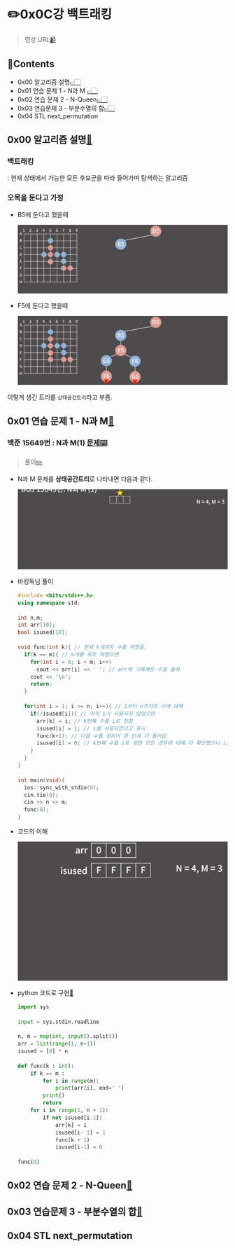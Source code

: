 # ✏️0x0C강 백트래킹

> 영상 URL[📹](https://youtu.be/Enz2csssTCs)

## 📑Contents<a id='contents'></a>

* 0x00 알고리즘 설명[👉🏻](#0x00)
* 0x01 연습 문제 1 - N과 M [👉🏻](#0x01)
* 0x02 연습 문제 2 - N-Queen[👉🏻](#0x02)
* 0x03 연습문제 3 - 부분수열의 합[👉🏻](#0x02)
* 0x04 STL next_permutation

## 0x00 알고리즘 설명[📑](#contents)<a id='0x00'></a>

### 백트래킹

: 현재 상태에서 가능한 모든 후보군을 따라 들어가며 탐색하는 알고리즘

### 오목을 둔다고 가정

* B5에 둔다고 했을때

  ![backtracking_1](../images/0x0CC_backtracking/backtracking_1.gif)

  

* F5에 둔다고 했을때

  ![backtracking_2](../images/0x0CC_backtracking/backtracking_2.gif)

이렇게 생긴 트리를 `상태공간트리`라고 부름.

## 0x01 연습 문제 1 - N과 M[📑](#contents)<a id='0x01'></a>

### 백준 15649번 : N과 M(1) [문제⌨️](https://www.acmicpc.net/problem/15649)

> 풀이[✏️](../acmicpc/15649/15649.md)

* N과 M 문제를 **상태공간트리**로 나타내면 다음과 같다.

  ![N_and_M](../images/0x0C_backtracking/N_and_M.gif)

* 바킹독님 풀이

  ```c++
  #include <bits/stdc++.h>
  using namespace std;
  
  int n,m;
  int arr[10];
  bool isused[10];
  
  void func(int k){ // 현재 k개까지 수를 택했음.
    if(k == m){ // m개를 모두 택했으면
      for(int i = 0; i < m; i++)
        cout << arr[i] << ' '; // arr에 기록해둔 수를 출력
      cout << '\n';
      return;
    }
  
    for(int i = 1; i <= n; i++){ // 1부터 n까지의 수에 대해
      if(!isused[i]){ // 아직 i가 사용되지 않았으면
        arr[k] = i; // k번째 수를 i로 정함
        isused[i] = 1; // i를 사용되었다고 표시
        func(k+1); // 다음 수를 정하러 한 단계 더 들어감
        isused[i] = 0; // k번째 수를 i로 정한 모든 경우에 대해 다 확인했으니 i를 이제 사용되지않았다고 명시함.
      }
    }
  }
  
  int main(void){
    ios::sync_with_stdio(0);
    cin.tie(0);
    cin >> n >> m;
    func(0);
  }
  ```

* 코드의 이해

  ![N_and_M_code](../images/0x0C_backtracking/N_and_M_code.gif)

* python 코드로 구현[📝](0x0C_15649.py)

  ```python
  import sys
  
  input = sys.stdin.readline
  
  n, m = map(int, input().split())
  arr = list(range(1, n+1))
  isused = [0] * n
  
  def func(k : int):
      if k == m :
          for i in range(m):
              print(arr[i], end=' ')
          print()
          return
      for i in range(1, n + 1):
          if not isused[i-1]:
              arr[k] = i
              isused[i- 1] = 1
              func(k + 1)
              isused[i-1] = 0
  
  func(0)
  ```

## 0x02 연습 문제 2 - N-Queen[📑](#contents)<a id='0x02'></a>



## 0x03 연습문제 3 - 부분수열의 합[📑](#contents)<a id='0x03'></a>



## 0x04 STL next_permutation